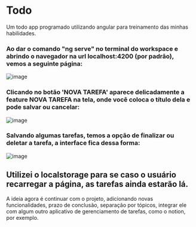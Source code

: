 # Todo
Um todo app programado utilizando angular para treinamento das minhas habilidades.

### Ao dar o comando "ng serve" no terminal do workspace e abrindo o navegador na url localhost:4200 (por padrão), vemos a seguinte página:

![image](https://user-images.githubusercontent.com/101416678/221923228-ad2d2304-6904-4120-a72a-7551fa60f95d.png)

### Clicando no botão 'NOVA TAREFA' aparece delicadamente a feature NOVA TAREFA na tela, onde você coloca o título dela e pode salvar ou cancelar:

![image](https://user-images.githubusercontent.com/101416678/221924280-7cbacfef-7124-4d85-ba66-765a8ffdcc0b.png)

### Salvando algumas tarefas, temos a opção de finalizar ou deletar a tarefa, a interface fica dessa forma:

![image](https://user-images.githubusercontent.com/101416678/221925459-4259625b-f659-4cab-9b3c-64d5425e1ef8.png)

## Utilizei o localstorage para se caso o usuário recarregar a página, as tarefas ainda estarão lá.

A ideia agora é continuar com o projeto, adicionando novas funcionalidades, prazo de conclusão, separação por tópicos, integrar ele com algum outro aplicativo de gerenciamento de tarefas, como o notion, por exemplo.
